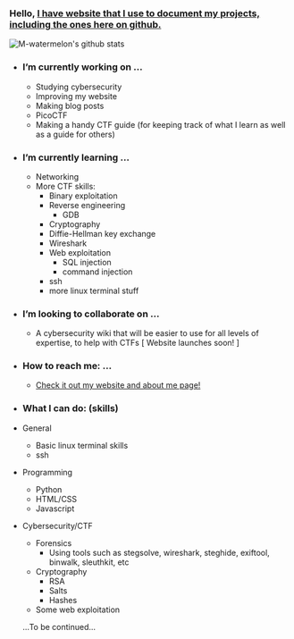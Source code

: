 ### Hello, [I have website that I use to document my projects, including the ones here on github.](https://m-watermelon.github.io/WatermelonBlog/)

![M-watermelon's github stats](https://github-readme-stats.vercel.app/api?username=M-watermelon&show_icons=true&theme=radical)
- ### I’m currently working on ...
    - Studying cybersecurity
    - Improving my website
    - Making blog posts
    - PicoCTF
    - Making a handy CTF guide (for keeping track of what I learn as well as a guide for others)

- ### I’m currently learning ...
    - Networking
    - More CTF skills:
        - Binary exploitation
        - Reverse engineering
            - GDB   
        - Cryptography
        - Diffie-Hellman key exchange
        - Wireshark
        - Web exploitation 
            - SQL injection
            - command injection
        - ssh
        - more linux terminal stuff

- ### I’m looking to collaborate on ...
    - A cybersecurity wiki that will be easier to use for all levels of expertise, to help with CTFs \[ Website launches soon! \]

- ### How to reach me: ...
    - [Check it out my website and about me page! ](https://m-watermelon.github.io/WatermelonBlog/)
- ### What I can do: (skills)
- General
    - Basic linux terminal skills
    - ssh
- Programming
    - Python
    - HTML/CSS
    - Javascript
 - Cybersecurity/CTF
    - Forensics
        - Using tools such as stegsolve, wireshark, steghide, exiftool, binwalk, sleuthkit, etc
    - Cryptography
        - RSA
        - Salts
        - Hashes
    - Some web exploitation
 
    
   ...To be continued...
